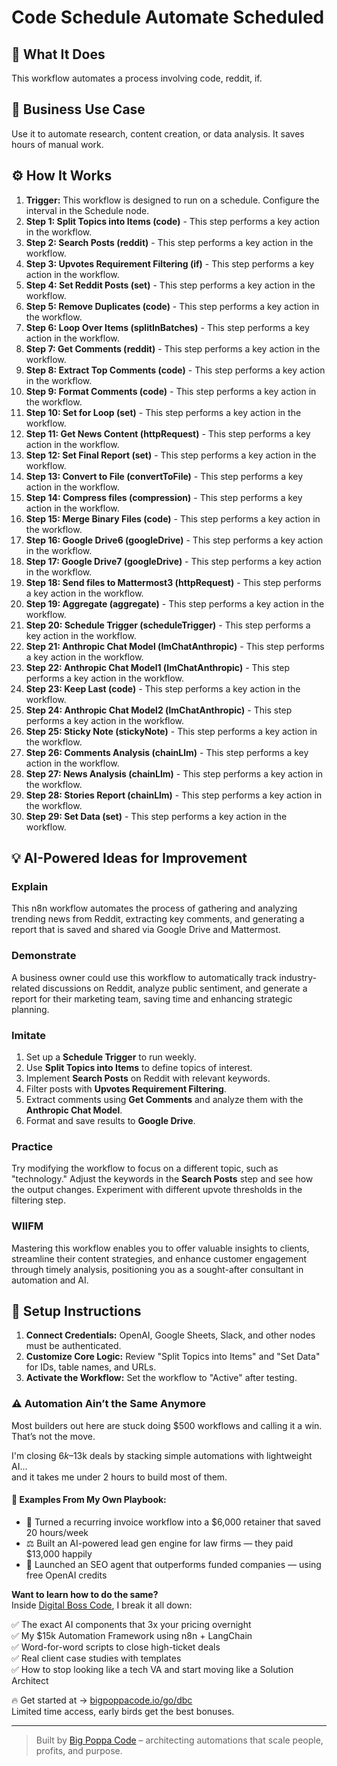 # Code Schedule Automate Scheduled

## 🚀 What It Does
This workflow automates a process involving code, reddit, if.

## 💼 Business Use Case
Use it to automate research, content creation, or data analysis. It saves hours of manual work.

## ⚙️ How It Works
1.  **Trigger:** This workflow is designed to run on a schedule. Configure the interval in the Schedule node.
2. **Step 1: Split Topics into Items (code)** - This step performs a key action in the workflow.
3. **Step 2: Search Posts (reddit)** - This step performs a key action in the workflow.
4. **Step 3: Upvotes Requirement Filtering (if)** - This step performs a key action in the workflow.
5. **Step 4: Set Reddit Posts (set)** - This step performs a key action in the workflow.
6. **Step 5: Remove Duplicates (code)** - This step performs a key action in the workflow.
7. **Step 6: Loop Over Items (splitInBatches)** - This step performs a key action in the workflow.
8. **Step 7: Get Comments (reddit)** - This step performs a key action in the workflow.
9. **Step 8: Extract Top Comments (code)** - This step performs a key action in the workflow.
10. **Step 9: Format Comments (code)** - This step performs a key action in the workflow.
11. **Step 10: Set for Loop (set)** - This step performs a key action in the workflow.
12. **Step 11: Get News Content (httpRequest)** - This step performs a key action in the workflow.
13. **Step 12: Set Final Report (set)** - This step performs a key action in the workflow.
14. **Step 13: Convert to File (convertToFile)** - This step performs a key action in the workflow.
15. **Step 14: Compress files (compression)** - This step performs a key action in the workflow.
16. **Step 15: Merge Binary Files (code)** - This step performs a key action in the workflow.
17. **Step 16: Google Drive6 (googleDrive)** - This step performs a key action in the workflow.
18. **Step 17: Google Drive7 (googleDrive)** - This step performs a key action in the workflow.
19. **Step 18: Send files to Mattermost3 (httpRequest)** - This step performs a key action in the workflow.
20. **Step 19: Aggregate (aggregate)** - This step performs a key action in the workflow.
21. **Step 20: Schedule Trigger (scheduleTrigger)** - This step performs a key action in the workflow.
22. **Step 21: Anthropic Chat Model (lmChatAnthropic)** - This step performs a key action in the workflow.
23. **Step 22: Anthropic Chat Model1 (lmChatAnthropic)** - This step performs a key action in the workflow.
24. **Step 23: Keep Last (code)** - This step performs a key action in the workflow.
25. **Step 24: Anthropic Chat Model2 (lmChatAnthropic)** - This step performs a key action in the workflow.
26. **Step 25: Sticky Note (stickyNote)** - This step performs a key action in the workflow.
27. **Step 26: Comments Analysis (chainLlm)** - This step performs a key action in the workflow.
28. **Step 27: News Analysis (chainLlm)** - This step performs a key action in the workflow.
29. **Step 28: Stories Report (chainLlm)** - This step performs a key action in the workflow.
30. **Step 29: Set Data (set)** - This step performs a key action in the workflow.

## 💡 AI-Powered Ideas for Improvement
### Explain
This n8n workflow automates the process of gathering and analyzing trending news from Reddit, extracting key comments, and generating a report that is saved and shared via Google Drive and Mattermost.

### Demonstrate
A business owner could use this workflow to automatically track industry-related discussions on Reddit, analyze public sentiment, and generate a report for their marketing team, saving time and enhancing strategic planning.

### Imitate
1. Set up a **Schedule Trigger** to run weekly.
2. Use **Split Topics into Items** to define topics of interest.
3. Implement **Search Posts** on Reddit with relevant keywords.
4. Filter posts with **Upvotes Requirement Filtering**.
5. Extract comments using **Get Comments** and analyze them with the **Anthropic Chat Model**.
6. Format and save results to **Google Drive**.

### Practice
Try modifying the workflow to focus on a different topic, such as "technology." Adjust the keywords in the **Search Posts** step and see how the output changes. Experiment with different upvote thresholds in the filtering step.

### WIIFM
Mastering this workflow enables you to offer valuable insights to clients, streamline their content strategies, and enhance customer engagement through timely analysis, positioning you as a sought-after consultant in automation and AI.

## 🔧 Setup Instructions
1. **Connect Credentials:** OpenAI, Google Sheets, Slack, and other nodes must be authenticated.
2. **Customize Core Logic:** Review "Split Topics into Items" and "Set Data" for IDs, table names, and URLs.
3. **Activate the Workflow:** Set the workflow to "Active" after testing.

### ⚠️ Automation Ain’t the Same Anymore

Most builders out here are stuck doing $500 workflows and calling it a win.  
That’s not the move.  

I'm closing $6k–$13k deals by stacking simple automations with lightweight AI...  
and it takes me under 2 hours to build most of them.

#### 🧠 Examples From My Own Playbook:
- 🔁 Turned a recurring invoice workflow into a $6,000 retainer that saved 20 hours/week  
- ⚖️ Built an AI-powered lead gen engine for law firms — they paid $13,000 happily  
- 🚀 Launched an SEO agent that outperforms funded companies — using free OpenAI credits  

**Want to learn how to do the same?**  
Inside [Digital Boss Code](https://bigpoppacode.io/go/dbc), I break it all down:

✅ The exact AI components that 3x your pricing overnight  
✅ My $15k Automation Framework using n8n + LangChain  
✅ Word-for-word scripts to close high-ticket deals  
✅ Real client case studies with templates  
✅ How to stop looking like a tech VA and start moving like a Solution Architect  

🔥 Get started at → [bigpoppacode.io/go/dbc](https://bigpoppacode.io/go/dbc)  
Limited time access, early birds get the best bonuses.

---
> Built by [Big Poppa Code](https://bigpoppacode.io) – architecting automations that scale people, profits, and purpose.

